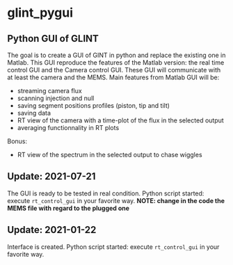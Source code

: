 # glint_pygui
## Python GUI of GLINT

The goal is to create a GUI of GINT in python and replace the existing one in Matlab.
This GUI reproduce the features of the Matlab version: the real time control GUI and the Camera control GUI.
These GUI will communicate with at least the camera and the MEMS.
Main features from Matlab GUI will be:
- streaming camera flux
- scanning injection and null
- saving segment positions profiles (piston, tip and tilt)
- saving data
- RT view of the camera with a time-plot of the flux in the selected output
- averaging functionnality in RT plots

Bonus:
- RT view of the spectrum in the selected output to chase wiggles

## Update: 2021-07-21
The GUI is ready to be tested in real condition.
Python script started: execute ``rt_control_gui`` in your favorite way.
**NOTE: change in the code the MEMS file with regard to the plugged one**

## Update: 2021-01-22
Interface is created.
Python script started: execute ``rt_control_gui`` in your favorite way.
